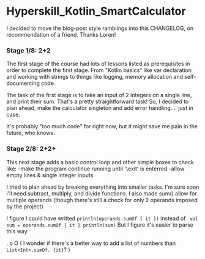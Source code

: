 # Hyperskill_Kotlin_SmartCalculator

I decided to move the blog-post style ramblings into this CHANGELOG, on recommendation of a friend. Thanks Loren!

### Stage 1/8: 2+2

The first stage of the course had lots of lessons listed as prerequisites in order to complete the first stage. From "Kotlin basics" like var declaration and working with strings to things like logging, memory allocation and self-documenting code.

The task of the first stage is to take an input of 2 integers on a single line, and print their sum. That's a pretty straightforward task! So, I decided to plan ahead, make the calculator singleton and add error handling.... just in case.

It's probably "too much code" for right now, but it might save me pain in the future, who knows.

### Stage 2/8: 2+2+

This next stage adds a basic control loop and other simple boxes to check like:
  -make the program continue running until '\exit' is enterred
  -allow empty lines & single integer inputs

I tried to plan ahead by breaking everything into smaller tasks. I'm sure soon i'll need subtract, multiply, and divide functions.
I also made sum() allow for multiple operands (though there's still a check for only 2 operands imposed by the project)

I figure I could have writted `println(operands.sumOf { it })` 
instead of ```
val sum = operands.sumOf { it }
println(sum)```
But I figure it's easier to parse this way.

. o O ( I wonder if there's a better way to add a list of numbers than `List<Int>.sumOf. {it}`? )
